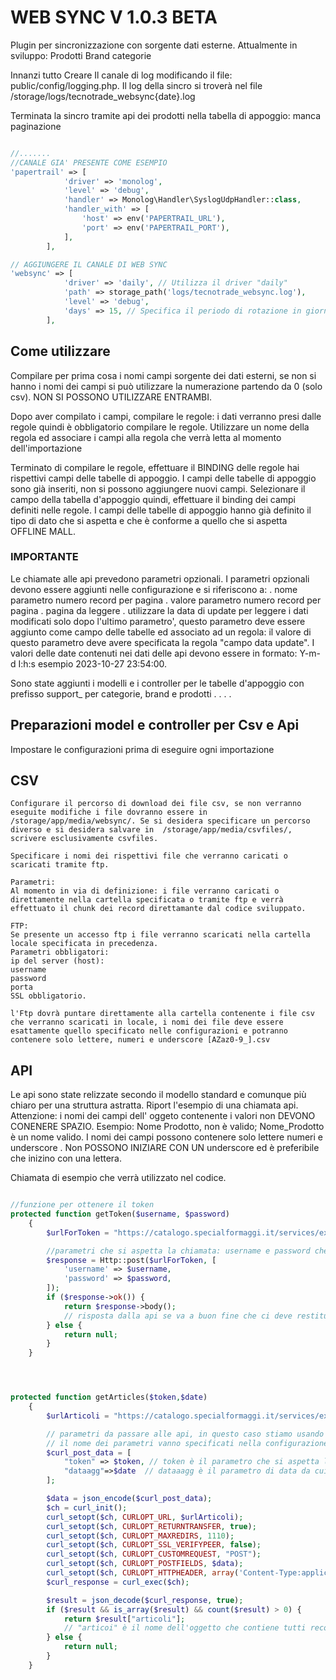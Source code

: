 # WEB SYNC V 1.0.3 BETA

Plugin per sincronizzazione con sorgente dati esterne.
Attualmente in sviluppo:
Prodotti
Brand categorie

Innanzi tutto Creare Il canale di log modificando il file: public/config/logging.php. Il log della sincro si troverà nel file /storage/logs/tecnotrade_websync{date}.log

Terminata la sincro tramite api dei prodotti nella tabella di appoggio: manca paginazione



```php

//.......
//CANALE GIA' PRESENTE COME ESEMPIO
'papertrail' => [
            'driver' => 'monolog',
            'level' => 'debug',
            'handler' => Monolog\Handler\SyslogUdpHandler::class,
            'handler_with' => [
                'host' => env('PAPERTRAIL_URL'),
                'port' => env('PAPERTRAIL_PORT'),
            ],
        ],

// AGGIUNGERE IL CANALE DI WEB SYNC
'websync' => [
            'driver' => 'daily', // Utilizza il driver "daily"
            'path' => storage_path('logs/tecnotrade_websync.log'),
            'level' => 'debug',
            'days' => 15, // Specifica il periodo di rotazione in giorni, puoi decidere la dura di mantenimento del file nell filesystem
        ],
```

## Come utilizzare

Compilare per prima cosa i nomi campi sorgente dei dati esterni, se non si hanno i nomi dei campi si può utilizzare la numerazione partendo da 0 (solo csv). NON SI POSSONO UTILIZZARE ENTRAMBI.

Dopo aver compilato i campi, compilare le regole: i dati verranno presi dalle regole quindi è obbligatorio compilare le regole. Utilizzare un nome della regola ed associare i campi alla regola che verrà letta al momento dell'importazione

Terminato di compilare le regole, effettuare il BINDING delle regole hai rispettivi campi delle tabelle di appoggio. I campi delle tabelle di appoggio sono già inseriti, non si possono aggiungere nuovi campi.
Selezionare il campo della tabella d'appoggio quindi, effettuare il binding dei campi definiti nelle regole. I campi delle tabelle di appoggio hanno già definito il tipo di dato che si aspetta e che è conforme a quello che si aspetta OFFLINE MALL.

### IMPORTANTE

Le chiamate alle api prevedono parametri opzionali. I parametri opzionali devono essere aggiunti nelle configurazione e si riferiscono a:
    . nome parametro numero record per pagina
    . valore parametro numero record per pagina
    . pagina da leggere 
    . utilizzare la data di update per leggere i dati modificati solo dopo l'ultimo parametro', questo parametro deve essere aggiunto come campo delle tabelle ed associato ad un regola: il valore di questo parametro deve avere specificata la regola "campo data update". I valori delle date contenuti nei dati delle api devono essere in formato: Y-m-d I:h:s esempio 2023-10-27 23:54:00.     



Sono state aggiunti i modelli e i controller per le tabelle d'appoggio con prefisso support_ per categorie, brand e prodotti
.
.
.
.

## Preparazioni model e controller per Csv e Api

Impostare le configurazioni prima di eseguire ogni importazione

## CSV

    Configurare il percorso di download dei file csv, se non verranno eseguite modifiche i file dovranno essere in /storage/app/media/websync/. Se si desidera specificare un percorso diverso e si desidera salvare in  /storage/app/media/csvfiles/, scrivere esclusivamente csvfiles.

    Specificare i nomi dei rispettivi file che verranno caricati o scaricati tramite ftp.

    Parametri: 
    Al momento in via di definizione: i file verranno caricati o direttamente nella cartella specificata o tramite ftp e verrà effettuato il chunk dei record direttamante dal codice sviluppato.

    FTP:
    Se presente un accesso ftp i file verranno scaricati nella cartella locale specificata in precedenza.
    Parametri obbligatori:
    ip del server (host):
    username
    password
    porta
    SSL obbligatorio.

    l'Ftp dovrà puntare direttamente alla cartella contenente i file csv che verranno scaricati in locale, i nomi dei file deve essere esattamente quello specificato nelle configurazioni e potranno contenere solo lettere, numeri e underscore [AZaz0-9_].csv

## API

Le api sono state relizzate secondo il modello standard e comunque più chiaro per una struttura astratta.
Riport l'esempio di una chiamata api. Attenzione: i nomi dei campi dell' oggeto contenente i valori non DEVONO CONENERE SPAZIO. Esempio: Nome Prodotto, non è valido; Nome_Prodotto è un nome valido.
I nomi dei campi possono contenere solo lettere numeri e underscore . Non POSSONO INIZIARE CON UN underscore ed è preferibile che inizino con una lettera.

Chiamata di esempio che verrà utilizzato nel codice.

```php

//funzione per ottenere il token
protected function getToken($username, $password)
    {
        $urlForToken = "https://catalogo.specialformaggi.it/services/export/login"; // url alla chiamata per ottenere il token

        //parametri che si aspetta la chiamata: username e password che vengono specificati nelle configurazioni
        $response = Http::post($urlForToken, [
            'username' => $username, 
            'password' => $password,
        ]);
        if ($response->ok()) {
            return $response->body(); 
            // risposta dalla api se va a buon fine che ci deve restituire il token es: "abcdefgh" come stringa del body e che useremo per le rimanente chimate api
        } else {
            return null;
        }
    }




protected function getArticles($token,$date)
    {
        $urlArticoli = "https://catalogo.specialformaggi.it/services/export/articoli"; //url dell'Api ai prodotti

        // parametri da passare alle api, in questo caso stiamo usando il token
        // il nome dei parametri vanno specificati nella configurazione
        $curl_post_data = [
            "token" => $token, // token è il parametro che si aspetta l'api e $token è il valore
            "dataagg"=>$date  // dataaagg è il parametro di data da cui iniziamo a leggere i dati $date è il valore  
        ];

        $data = json_encode($curl_post_data);
        $ch = curl_init();
        curl_setopt($ch, CURLOPT_URL, $urlArticoli);
        curl_setopt($ch, CURLOPT_RETURNTRANSFER, true);
        curl_setopt($ch, CURLOPT_MAXREDIRS, 1110);
        curl_setopt($ch, CURLOPT_SSL_VERIFYPEER, false);
        curl_setopt($ch, CURLOPT_CUSTOMREQUEST, "POST");
        curl_setopt($ch, CURLOPT_POSTFIELDS, $data);
        curl_setopt($ch, CURLOPT_HTTPHEADER, array('Content-Type:application/json')); // ci aspettiamo sempre una risposta json
        $curl_response = curl_exec($ch);

        $result = json_decode($curl_response, true);
        if ($result && is_array($result) && count($result) > 0) {
            return $result["articoli"]; 
            // "articoi" è il nome dell'oggetto che contiene tutti recordi ottenuti dalla chiamata e va specificato nelle configurazioni
        } else {
            return null;
        }
    }

```
 

    